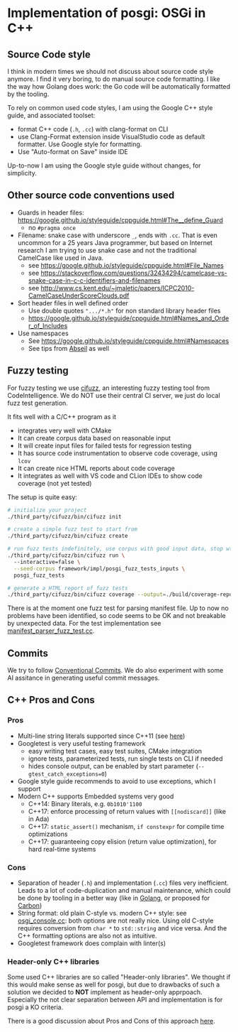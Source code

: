 # Implementation of posgi: OSGi in C++

## Source Code style

I think in modern times we should not discuss about source code style anymore. I find it very boring, to do manual source code formatting. I like the way how Golang does work: the Go code will be automatically formatted by the tooling.

To rely on common used code styles, I am using the Google C++ style guide, and associated toolset:

* format C++ code (`.h`, `.cc`) with clang-format on CLI
* use Clang-Format extension inside VisualStudio code as default formatter. Use Google style for formatting.
* Use "Auto-format on Save" inside IDE

Up-to-now I am using the Google style guide without changes, for simplicity.

## Other source code conventions used

* Guards in header files: <https://google.github.io/styleguide/cppguide.html#The__define_Guard>
  * no `#pragma once`
* Filename: snake case with underscore `_`, ends with `.cc`. That is even uncommon for a 25 years Java programmer, but based on Internet research I am trying to use snake case and not the traditional CamelCase like used in Java.
  * see <https://google.github.io/styleguide/cppguide.html#File_Names>
  * see <https://stackoverflow.com/questions/32434294/camelcase-vs-snake-case-in-c-c-identifiers-and-filenames>
  * see <http://www.cs.kent.edu/~jmaletic/papers/ICPC2010-CamelCaseUnderScoreClouds.pdf>
* Sort header files in well defined order
  * Use double quotes `".../*.h"` for non standard library header files
  * <https://google.github.io/styleguide/cppguide.html#Names_and_Order_of_Includes>
* Use namespaces
  * See <https://google.github.io/styleguide/cppguide.html#Namespaces>
  * See tips from [Abseil](https://abseil.io/tips/130) as well

## Fuzzy testing

For fuzzy testing we use [cifuzz](https://github.com/CodeIntelligenceTesting/cifuzz), an interesting fuzzy testing tool from CodeIntelligence. We do NOT use their central CI server, we just do local fuzz test generation.

It fits well with a C/C++ program as it

* integrates very well with CMake
* It can create corpus data based on reasonable input
* It will create input files for failed tests for regression testing
* It has source code instrumentation to observe code coverage, using `lcov`
* It can create nice HTML reports about code coverage
* It integrates as well with VS code and CLion IDEs to show code coverage (not yet tested)

The setup is quite easy:

```bash
# initialize your project
./third_party/cifuzz/bin/cifuzz init

# create a simple fuzz test to start from
./third_party/cifuzz/bin/cifuzz create

# run fuzz tests indefinitely, use corpus with good input data, stop wth CTRL-C
./third_party/cifuzz/bin/cifuzz run \           
  --interactive=false \
  --seed-corpus framework/impl/posgi_fuzz_tests_inputs \
  posgi_fuzz_tests

# generate a HTML report of fuzz tests
./third_party/cifuzz/bin/cifuzz coverage --output=./build/coverage-report posgi_fuzz_tests
```

There is at the moment one fuzz test for parsing manifest file. Up to now no problems have been identified, so code seems to be OK and not breakable by unexpected data. For the test implementation see [manifest_parser_fuzz_test.cc](../framework/impl/manifest_parser_fuzz_test.cc).

## Commits

We try to follow [Conventional Commits](https://www.conventionalcommits.org/en/v1.0.0/). We do also experiment with some AI assitance in generating useful commit messages.

## C++ Pros and Cons

### Pros

* Multi-line string literals supported since C++11 (see [here](https://en.cppreference.com/w/cpp/language/string_literal))
* Googletest is very useful testing framework
  * easy writing test cases, easy test suites, CMake integration
  * ignore tests, parameterized tests, run single tests on CLI if needed
  * hides console output, can be enabled by start parameter (`--gtest_catch_exceptions=0`)
* Google style guide recommends to avoid to use exceptions, which I support
* Modern C++ supports Embedded systems very good
  * C++14: Binary literals, e.g. `0b1010'1100`
  * C++17: enforce processing of return values with `[[nodiscard]]` (like in Ada)
  * C++17: `static_assert()` mechanism, `if constexpr` for compile time optimizations
  * C++17: guaranteeing copy elision (return value optimization), for hard real-time systems

### Cons

* Separation of header (`.h`) and implementation (`.cc`) files very inefficient. Leads to a lot of code-duplication and manual maintenance, which could be done by tooling in a better way (like in [Golang](https://go.dev/), or proposed for [Carbon](https://github.com/carbon-language/carbon-lang))
* String format: old plain C-style vs. modern C++ style: see [osgi_console.cc](../framework/osgi_console.cc): both options are not really nice. Using old C-style requires conversion from `char *` to `std::string` and vice versa. And the C++ formatting options are also not as intuitive.
* Googletest framework does complain with linter(s)

### Header-only C++ libraries

Some used C++ libraries are so called "Header-only libraries". We thought if this would make sense as well for posgi, but due to drawbacks of such a solution we decided to **NOT** implement as header-only apprpoach. Especially the not clear separation between API and implementation is for posgi a KO criteria.  

There is a good discussion about Pros and Cons of this approach [here](https://stackoverflow.com/questions/12671383/benefits-of-header-only-libraries).

